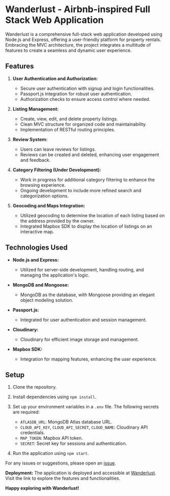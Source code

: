 # Wanderlust - Airbnb-inspired Full Stack Web Application

Wanderlust is a comprehensive full-stack web application developed using Node.js and Express, offering a user-friendly platform for property rentals. Embracing the MVC architecture, the project integrates a multitude of features to create a seamless and dynamic user experience.

## Features

1. **User Authentication and Authorization:**
   - Secure user authentication with signup and login functionalities.
   - Passport.js integration for robust user authentication.
   - Authorization checks to ensure access control where needed.

2. **Listing Management:**
   - Create, view, edit, and delete property listings.
   - Clean MVC structure for organized code and maintainability.
   - Implementation of RESTful routing principles.

3. **Review System:**
   - Users can leave reviews for listings.
   - Reviews can be created and deleted, enhancing user engagement and feedback.

4. **Category Filtering (Under Development):**
   - Work in progress for additional category filtering to enhance the browsing experience.
   - Ongoing development to include more refined search and categorization options.

5. **Geocoding and Maps Integration:**
   - Utilized geocoding to determine the location of each listing based on the address provided by the owner.
   - Integrated Mapbox SDK to display the location of listings on an interactive map.

## Technologies Used

- **Node.js and Express:**
  - Utilized for server-side development, handling routing, and managing the application's logic.

- **MongoDB and Mongoose:**
  - MongoDB as the database, with Mongoose providing an elegant object modeling solution.

- **Passport.js:**
  - Integrated for user authentication and session management.

- **Cloudinary:**
  - Cloudinary for efficient image storage and management.

- **Mapbox SDK:**
  - Integration for mapping features, enhancing the user experience.

## Setup

1. Clone the repository.
2. Install dependencies using `npm install`.
3. Set up your environment variables in a `.env` file. The following secrets are required:
   - `ATLASDB_URL`: MongoDB Atlas database URL.
   - `CLOUD_API_KEY`, `CLOUD_API_SECRET`, `CLOUD_NAME`: Cloudinary API credentials.
   - `MAP_TOKEN`: Mapbox API token.
   - `SECRET`: Secret key for sessions and authentication.

4. Run the application using `npm start`.

For any issues or suggestions, please open an [issue](https://github.com/Rish7087/Hotel-Booking-System-MERN-/issues).

**Deployment:**
The application is deployed and accessible at [Wanderlust](https://wanderlust-nug7.onrender.com/listings). Visit the link to explore the features and functionalities.


**Happy exploring with Wanderlust!**

